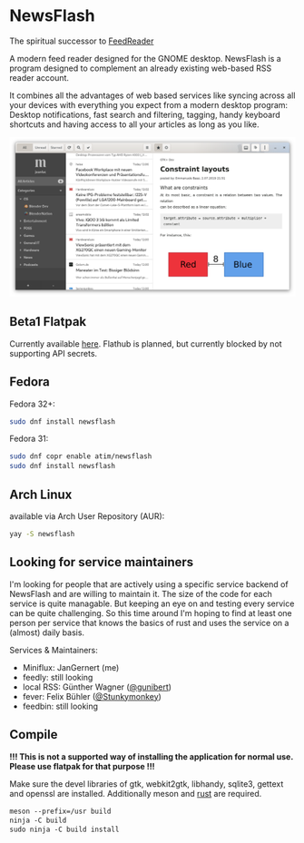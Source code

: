 # NewsFlash

The spiritual successor to [FeedReader](https://github.com/jangernert/FeedReader)

A modern feed reader designed for the GNOME desktop. NewsFlash is a program designed to complement an already existing web-based RSS reader account.

It combines all the advantages of web based services like syncing across all your devices with everything you expect
from a modern desktop program: Desktop notifications, fast search and filtering, tagging, handy keyboard shortcuts
and having access to all your articles as long as you like.

![Screenshot](./data/screenshots/Main.png "WIP 2020-04-20")

## Beta1 Flatpak

Currently available [here](https://gitlab.com/news-flash/news_flash_gtk/-/jobs/535363840/artifacts/raw/com.gitlab.newsflash.Devel.flatpak). Flathub is planned,
but currently blocked by not supporting API secrets.

## Fedora

Fedora 32+:

```sh
sudo dnf install newsflash
```

Fedora 31:

```sh
sudo dnf copr enable atim/newsflash
sudo dnf install newsflash
```

## Arch Linux

available via Arch User Repository (AUR):

```bash
yay -S newsflash
```

## Looking for service maintainers

I'm looking for people that are actively using a specific service backend of NewsFlash and are willing to maintain it.
The size of the code for each service is quite managable. But keeping an eye on and testing every service can be quite challenging.
So this time around I'm hoping to find at least one person per service that knows the basics of rust and uses the service on a (almost) daily basis.

Services & Maintainers:

- Miniflux: JanGernert (me)
- feedly: still looking
- local RSS: Günther Wagner ([@gunibert](https://gitlab.com/gunibert))
- fever: Felix Bühler ([@Stunkymonkey](https://gitlab.com/Stunkymonkey))
- feedbin: still looking

## Compile
**!!! This is not a supported way of installing the application for normal use. Please use flatpak for that purpose !!!**

Make sure the devel libraries of gtk, webkit2gtk, libhandy, sqlite3, gettext and openssl are installed.
Additionally meson and [rust](https://rustup.rs/) are required.

```
meson --prefix=/usr build
ninja -C build
sudo ninja -C build install
```